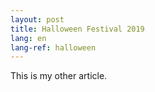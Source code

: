 ```yaml
---
layout: post
title: Halloween Festival 2019
lang: en
lang-ref: halloween
---
```


This is my other article.
